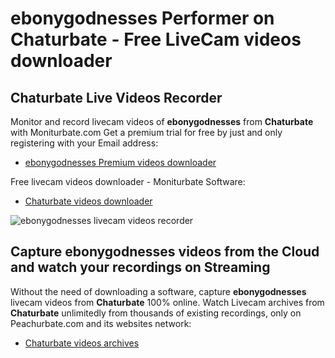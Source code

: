 # ebonygodnesses Performer on Chaturbate - Free LiveCam videos downloader

## Chaturbate Live Videos Recorder

Monitor and record livecam videos of **ebonygodnesses** from **Chaturbate** with Moniturbate.com
Get a premium trial for free by just and only registering with your Email address:
* [ebonygodnesses Premium videos downloader](https://moniturbate.com/request-demo-licence-key.html)

Free livecam videos downloader - Moniturbate Software:
* [Chaturbate videos downloader](https://moniturbate.com/moniturbate-download-software.html)

![ebonygodnesses livecam videos recorder](https://peachurnet.com/templates/moniturbate-software.png)


## Capture ebonygodnesses videos from the Cloud and watch your recordings on Streaming

Without the need of downloading a software, capture **ebonygodnesses** livecam videos from **Chaturbate** 100% online.
Watch Livecam archives from **Chaturbate** unlimitedly from thousands of existing recordings, only on Peachurbate.com and its websites network:
* [Chaturbate videos archives](https://peachurnet.com/)